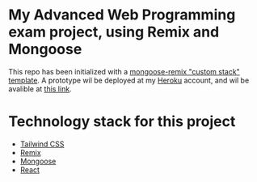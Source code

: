 # My Advanced Web Programming exam project, using Remix and Mongoose

This repo has been initialized with a [mongoose-remix "custom stack" template][custom-stack]. A prototype wil be deployed at my [Heroku][heroku] account, and wil be avalible at [this link][prototype-link].

# Technology stack for this project

- [Tailwind CSS][tailwindcss]
- [Remix][remix]
- [Mongoose][mongoose]
- [React][react]

[prototype-link]: https://exam-test-app.herokuapp.com/
[tailwindcss]: https://tailwindcss.com
[mongodb]: https://www.mongodb.com/atlas
[heroku]: https://www.heroku.com
[mongoose]: https://mongoosejs.com
[remix]: https://remix.run
[custom-stack]: https://remix.run/docs/en/v1/pages/stacks#custom-stacks
[heroku-dashboard]: https://dashboard.heroku.com/apps
[heroku-api-key]: https://dashboard.heroku.com/account#api-key
[vs-code-git-init]: https://code.visualstudio.com/docs/editor/versioncontrol#_initialize-a-repository
[gh-secret]: https://docs.github.com/en/actions/security-guides/encrypted-secrets#creating-encrypted-secrets-for-a-repository
[react]: https://reactjs.org
